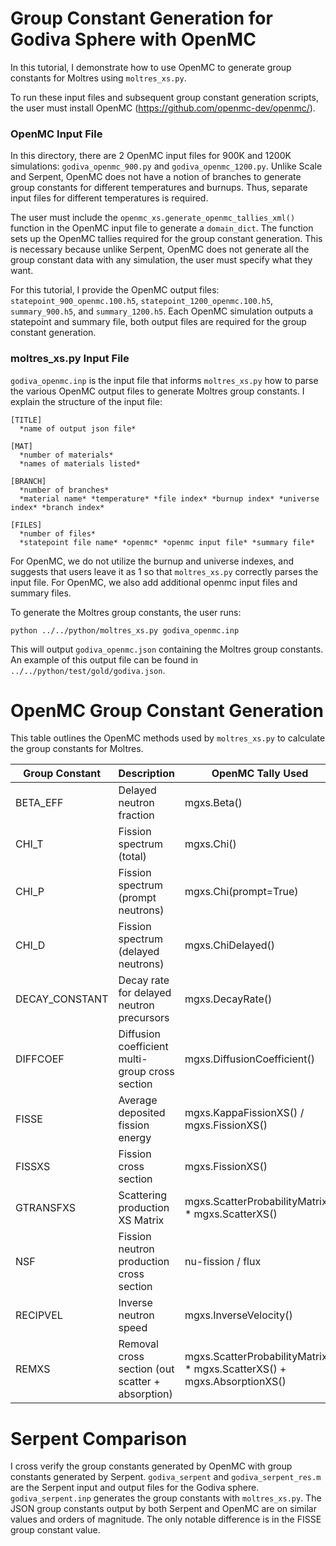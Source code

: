 # Group Constant Generation for Godiva Sphere with OpenMC

In this tutorial, I demonstrate how to use OpenMC to generate group constants for Moltres using `moltres_xs.py`.

To run these input files and subsequent group constant generation scripts, the user must install OpenMC (https://github.com/openmc-dev/openmc/). 

### OpenMC Input File 
In this directory, there are 2 OpenMC input files for 900K and 1200K simulations: `godiva_openmc_900.py` and `godiva_openmc_1200.py`. Unlike Scale and Serpent, OpenMC does not have a notion of branches to generate group constants for different temperatures and burnups. Thus, separate input files for different temperatures is required. 

The user must include the `openmc_xs.generate_openmc_tallies_xml()` function in the OpenMC input file to generate a `domain_dict`. The function sets up the OpenMC tallies required for the group constant generation. This is necessary because unlike Serpent, OpenMC does not generate all the group constant data with any simulation, the user must specify what they want. 

For this tutorial, I provide the OpenMC output files: `statepoint_900_openmc.100.h5`, `statepoint_1200_openmc.100.h5`, `summary_900.h5`, and `summary_1200.h5`. Each OpenMC simulation outputs a statepoint and summary file, both output files are required for the group constant generation. 

### moltres_xs.py Input File
`godiva_openmc.inp` is the input file that informs `moltres_xs.py` how to parse the various OpenMC output files to generate Moltres group constants. I explain the structure of the input file: 
```
[TITLE]
  *name of output json file*

[MAT]
  *number of materials*
  *names of materials listed*

[BRANCH]
  *number of branches*
  *material name* *temperature* *file index* *burnup index* *universe index* *branch index*
  
[FILES]
  *number of files*
  *statepoint file name* *openmc* *openmc input file* *summary file*
```
For OpenMC, we do not utilize the burnup and universe indexes, and suggests that users leave it as 1 so that `moltres_xs.py` correctly parses the input file. For OpenMC, we also add additional openmc input files and summary files.  

To generate the Moltres group constants, the user runs: 
```
python ../../python/moltres_xs.py godiva_openmc.inp
```
This will output `godiva_openmc.json` containing the Moltres group constants. An example of this output file can be found in `../../python/test/gold/godiva.json`.


# OpenMC Group Constant Generation 

This table outlines the OpenMC methods used by `moltres_xs.py` to calculate the group constants for Moltres. 

| Group Constant | Description | OpenMC Tally Used | Units |
| --- | --- | --- | --- |
| BETA_EFF | Delayed neutron fraction| mgxs.Beta() | - |
| CHI_T | Fission spectrum (total) | mgxs.Chi() | - |
| CHI_P | Fission spectrum (prompt neutrons) | mgxs.Chi(prompt=True) | - |
| CHI_D | Fission spectrum (delayed neutrons) | mgxs.ChiDelayed() | - |
| DECAY_CONSTANT | Decay rate for delayed neutron precursors | mgxs.DecayRate() | 1/s |
| DIFFCOEF | Diffusion coefficient multi-group cross section | mgxs.DiffusionCoefficient() | cm |
| FISSE | Average deposited fission energy | mgxs.KappaFissionXS() / mgxs.FissionXS() | MeV |
| FISSXS |Fission cross section | mgxs.FissionXS() | 1/cm |
| GTRANSFXS | Scattering production XS Matrix | mgxs.ScatterProbabilityMatrix() * mgxs.ScatterXS()| 1/cm |
| NSF | Fission neutron production cross section |  nu-fission / flux | 1/cm |
| RECIPVEL | Inverse neutron speed |  mgxs.InverseVelocity() | s/cm |
| REMXS | Removal cross section (out scatter + absorption) | mgxs.ScatterProbabilityMatrix() *  mgxs.ScatterXS() + mgxs.AbsorptionXS() | 1/cm |

# Serpent Comparison

I cross verify the group constants generated by OpenMC with group constants generated by Serpent. `godiva_serpent` and `godiva_serpent_res.m` are the Serpent input and output files for the Godiva sphere. `godiva_serpent.inp` generates the group constants with `moltres_xs.py`. The JSON group constants output by both Serpent and OpenMC are on similar values and orders of magnitude. The only notable difference is in the FISSE group constant value. 
